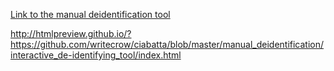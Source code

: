 [Link to the manual deidentification tool](http://htmlpreview.github.io/?https://github.com/writecrow/ciabatta/blob/master/manual_deidentification/interactive_de-identifying_tool/index.html)


http://htmlpreview.github.io/?https://github.com/writecrow/ciabatta/blob/master/manual_deidentification/interactive_de-identifying_tool/index.html
